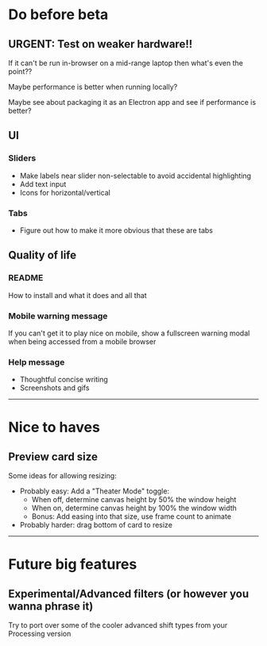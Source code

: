 # Do before beta

## URGENT: Test on weaker hardware!!

If it can't be run in-browser on a mid-range laptop then what's even the point??

Maybe performance is better when running locally?

Maybe see about packaging it as an Electron app and see if performance is better?


## UI

### Sliders

- Make labels near slider non-selectable to avoid accidental highlighting
- Add text input
- Icons for horizontal/vertical

### Tabs

- Figure out how to make it more obvious that these are tabs


## Quality of life

### README

How to install and what it does and all that

### Mobile warning message

If you can't get it to play nice on mobile, show a fullscreen warning modal when being accessed from a mobile browser

### Help message

- Thoughtful concise writing
- Screenshots and gifs


--------------------------------------------------------------------------------

# Nice to haves

## Preview card size

Some ideas for allowing resizing:

- Probably easy: Add a "Theater Mode" toggle:
    * When off, determine canvas height by 50% the window height
    * When on, determine canvas height by 100% the window width
    * Bonus: Add easing into that size, use frame count to animate
- Probably harder: drag bottom of card to resize


--------------------------------------------------------------------------------

# Future big features

## Experimental/Advanced filters (or however you wanna phrase it)

Try to port over some of the cooler advanced shift types from your Processing version

